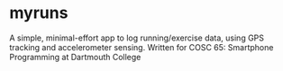 myruns
======

A simple, minimal-effort app to log running/exercise data, using GPS tracking and accelerometer sensing. Written for COSC 65: Smartphone Programming at Dartmouth College
